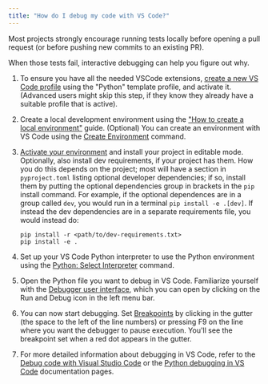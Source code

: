 ```yaml
---
title: "How do I debug my code with VS Code?"
---
```


Most projects strongly encourage running tests locally before opening a pull request (or before pushing new commits to an existing PR).

<!-- This can save time (locally you can more easily select just one or a few tests that you expect to be relevant to / affected by your changes); it can also save money and other resources (many projects pay for their CI time). -->

When those tests fail, interactive debugging can help you figure out why.

1. To ensure you have all the needed VSCode extensions, [create a new VS Code profile](https://code.visualstudio.com/docs/configure/profiles#_create-a-profile) using the "Python" template profile, and activate it. (Advanced users might skip this step, if they know they already have a suitable profile that is active).

1. Create a local development environment using the ["How to create a local environment"](#placeholder-link-to-how-to) guide. (Optional) You can create an environment with VS Code using the [Create Environment](https://code.visualstudio.com/docs/python/environments#_creating-environments) command.

1. [Activate your environment](#placeholder-link-to-activate-env) and install your project in editable mode. Optionally, also install dev requirements, if your project has them. How you do this depends on the project; most will have a section in `pyproject.toml` listing optional developer dependencies; if so, install them by putting the optional dependencies group in brackets in the `pip` install command. For example, if the optional dependences are in a group called `dev`, you would run in a terminal `pip install -e .[dev]`. If instead the dev dependencies are in a separate requirements file, you would instead do:

   ```shell
   pip install -r <path/to/dev-requirements.txt>
   pip install -e .
   ```

1. Set up your VS Code Python interpreter to use the Python environment using the [Python: Select Interpreter](https://code.visualstudio.com/docs/python/environments#_working-with-python-interpreters) command.

1. Open the Python file you want to debug in VS Code. Familiarize yourself with the [Debugger user interface](https://code.visualstudio.com/docs/debugtest/debugging#_debugger-user-interface), which you can open by clicking on the Run and Debug icon in the left menu bar.

1. You can now start debugging. Set [Breakpoints](https://code.visualstudio.com/docs/debugtest/debugging#_breakpoints) by clicking in the gutter (the space to the left of the line numbers) or pressing F9 on the line where you want the debugger to pause execution. You'll see the breakpoint set when a red dot appears in the gutter.

1. For more detailed information about debugging in VS Code, refer to the [Debug code with Visual Studio Code](https://code.visualstudio.com/docs/debugtest/debugging) or the [Python debugging in VS Code](https://code.visualstudio.com/docs/python/debugging) documentation pages.
